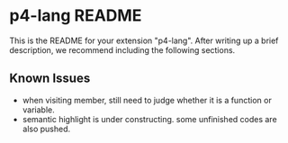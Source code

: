 # p4-lang README

This is the README for your extension "p4-lang". After writing up a brief description, we recommend including the following sections.

## Known Issues

- when visiting member, still need to judge whether it is a function or variable.
- semantic highlight is under constructing. some unfinished codes are also pushed.

